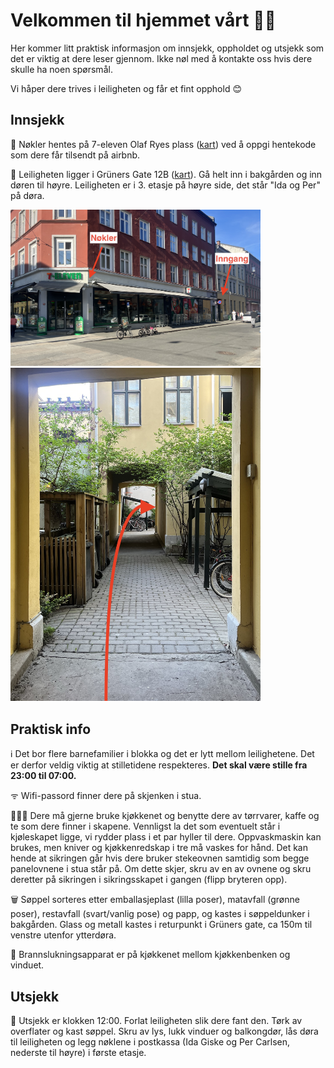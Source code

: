 <h1>Velkommen til hjemmet vårt 🏡🌼</h1>

Her kommer litt praktisk informasjon om innsjekk, oppholdet og utsjekk som det er viktig at dere leser gjennom. Ikke nøl med å kontakte oss hvis dere skulle ha noen spørsmål.

Vi håper dere trives i leiligheten og får et fint opphold 😊

## Innsjekk
🔑 Nøkler hentes på 7-eleven Olaf Ryes plass ([kart](https://maps.app.goo.gl/qTAuWBMjggQdmRVP9)) ved å oppgi hentekode som dere får tilsendt på airbnb.

🏡 Leiligheten ligger i Grüners Gate 12B ([kart](https://maps.app.goo.gl/3Ak5Gi62WnCwmsQ17)). Gå helt inn i bakgården og inn døren til høyre. Leiligheten er i 3. etasje på høyre side, det står "Ida og Per" på døra.

<img src="../assets/street_no.jpeg" alt="Nøkler og inngang" width="400"/>
<img src="../assets/backyard.jpeg" alt="Inngang" width="400"/>

## Praktisk info
ℹ️ Det bor flere barnefamilier i blokka og det er lytt mellom leilighetene. Det er derfor veldig viktig at stilletidene respekteres. <b>Det skal være stille fra 23:00 til 07:00.</b>

ᯤ Wifi-passord finner dere på skjenken i stua.

🧑🏼‍🍳 Dere må gjerne bruke kjøkkenet og benytte dere av tørrvarer, kaffe og te som dere finner i skapene. Vennligst la det som eventuelt står i kjøleskapet ligge, vi rydder plass i et par hyller til dere. Oppvaskmaskin kan brukes, men kniver og kjøkkenredskap i tre må vaskes for hånd. Det kan hende at sikringen går hvis dere bruker stekeovnen samtidig som begge panelovnene i stua står på. Om dette skjer, skru av en av ovnene og skru deretter på sikringen i sikringsskapet i gangen (flipp bryteren opp).

🗑️ Søppel sorteres etter emballasjeplast (lilla poser), matavfall (grønne poser), restavfall (svart/vanlig pose) og papp, og kastes i søppeldunker i bakgården. Glass og metall kastes i returpunkt i Grüners gate, ca 150m til venstre utenfor ytterdøra.

🧯 Brannslukningsapparat er på kjøkkenet mellom kjøkkenbenken og vinduet.

## Utsjekk
📌 Utsjekk er klokken 12:00. Forlat leiligheten slik dere fant den. Tørk av overflater og kast søppel. Skru av lys, lukk vinduer og balkongdør, lås døra til leiligheten og legg nøklene i postkassa (Ida Giske og Per Carlsen, nederste til høyre) i første etasje.
